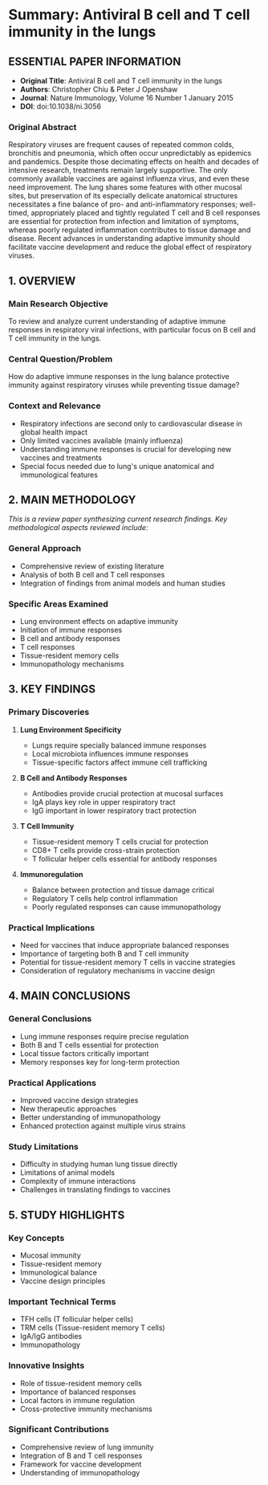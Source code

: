 # Summary: Antiviral B cell and T cell immunity in the lungs

## ESSENTIAL PAPER INFORMATION
- **Original Title**: Antiviral B cell and T cell immunity in the lungs
- **Authors**: Christopher Chiu & Peter J Openshaw
- **Journal**: Nature Immunology, Volume 16 Number 1 January 2015
- **DOI**: doi:10.1038/ni.3056

### Original Abstract
Respiratory viruses are frequent causes of repeated common colds, bronchitis and pneumonia, which often occur unpredictably as epidemics and pandemics. Despite those decimating effects on health and decades of intensive research, treatments remain largely supportive. The only commonly available vaccines are against influenza virus, and even these need improvement. The lung shares some features with other mucosal sites, but preservation of its especially delicate anatomical structures necessitates a fine balance of pro- and anti-inflammatory responses; well-timed, appropriately placed and tightly regulated T cell and B cell responses are essential for protection from infection and limitation of symptoms, whereas poorly regulated inflammation contributes to tissue damage and disease. Recent advances in understanding adaptive immunity should facilitate vaccine development and reduce the global effect of respiratory viruses.

## 1. OVERVIEW
### Main Research Objective
To review and analyze current understanding of adaptive immune responses in respiratory viral infections, with particular focus on B cell and T cell immunity in the lungs.

### Central Question/Problem
How do adaptive immune responses in the lung balance protective immunity against respiratory viruses while preventing tissue damage?

### Context and Relevance
- Respiratory infections are second only to cardiovascular disease in global health impact
- Only limited vaccines available (mainly influenza)
- Understanding immune responses is crucial for developing new vaccines and treatments
- Special focus needed due to lung's unique anatomical and immunological features

## 2. MAIN METHODOLOGY
*This is a review paper synthesizing current research findings. Key methodological aspects reviewed include:*

### General Approach
- Comprehensive review of existing literature
- Analysis of both B cell and T cell responses
- Integration of findings from animal models and human studies

### Specific Areas Examined
- Lung environment effects on adaptive immunity
- Initiation of immune responses
- B cell and antibody responses
- T cell responses
- Tissue-resident memory cells
- Immunopathology mechanisms

## 3. KEY FINDINGS

### Primary Discoveries
1. **Lung Environment Specificity**
   - Lungs require specially balanced immune responses
   - Local microbiota influences immune responses
   - Tissue-specific factors affect immune cell trafficking

2. **B Cell and Antibody Responses**
   - Antibodies provide crucial protection at mucosal surfaces
   - IgA plays key role in upper respiratory tract
   - IgG important in lower respiratory tract protection

3. **T Cell Immunity**
   - Tissue-resident memory T cells crucial for protection
   - CD8+ T cells provide cross-strain protection
   - T follicular helper cells essential for antibody responses

4. **Immunoregulation**
   - Balance between protection and tissue damage critical
   - Regulatory T cells help control inflammation
   - Poorly regulated responses can cause immunopathology

### Practical Implications
- Need for vaccines that induce appropriate balanced responses
- Importance of targeting both B and T cell immunity
- Potential for tissue-resident memory T cells in vaccine strategies
- Consideration of regulatory mechanisms in vaccine design

## 4. MAIN CONCLUSIONS

### General Conclusions
- Lung immune responses require precise regulation
- Both B and T cells essential for protection
- Local tissue factors critically important
- Memory responses key for long-term protection

### Practical Applications
- Improved vaccine design strategies
- New therapeutic approaches
- Better understanding of immunopathology
- Enhanced protection against multiple virus strains

### Study Limitations
- Difficulty in studying human lung tissue directly
- Limitations of animal models
- Complexity of immune interactions
- Challenges in translating findings to vaccines

## 5. STUDY HIGHLIGHTS

### Key Concepts
- Mucosal immunity
- Tissue-resident memory
- Immunological balance
- Vaccine design principles

### Important Technical Terms
- TFH cells (T follicular helper cells)
- TRM cells (Tissue-resident memory T cells)
- IgA/IgG antibodies
- Immunopathology

### Innovative Insights
- Role of tissue-resident memory cells
- Importance of balanced responses
- Local factors in immune regulation
- Cross-protective immunity mechanisms

### Significant Contributions
- Comprehensive review of lung immunity
- Integration of B and T cell responses
- Framework for vaccine development
- Understanding of immunopathology
